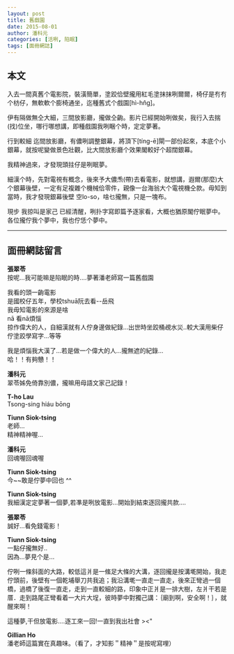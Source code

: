 ```yaml
---
layout: post
title: 舊戲園
date: 2015-08-01
author: 潘科元
categories: [活咧, 陷眠]
tags: [面冊網誌]
---
```

## 本文

入去一間真舊个電影院，裝潢簡單，塗跤佮壁攏用紅毛塗抹抹咧爾爾，椅仔是𠕇𠕇个枋仔，無軟軟个膨椅通坐，迄種舊式个戲園[hì-hn̂g]。

伊有隔做無仝大細，三間放影廳，攏做仝齣。影片已經開始咧做矣，我行入去揣(找)位坐，哪行哪想講，即種戲園我咧睏个時，定定夢著。

行到較細 迄間放影廳，有儂咧調整銀幕，將頂下[tíng-ē]閘一部份起來，本底个小銀幕，就按呢變做景色壯觀，比大間放影廳个效果閣較好个超闊銀幕。

我精神過來，才發現頭拄仔是咧眠夢。

細漢个時，先對電視有概念，後來予大儂𤆬(帶)去看電影，就想講，遐爾(那麼)大个銀幕後壁，一定有足複雜个機械佮零件，親像一台海翁大个電視機仝款。毋知到當時，我才發現銀幕後壁 空lo-so，啥乜攏無，只是一塊布。

現步 我掠叫是家己 已經清醒，咧扑字寫即篇予逐家看，大概也猶原閣佇眠夢中。各位攏佇我个夢中，我也佇恁个夢中。

---

## 面冊網誌留言

**張翠苓**  
按呢...我可能嘛是陷眠的時....夢著潘老師寫一篇舊戲園  

我看的頭一齣電影  
是國校仔五年，學校tshuā阮去看\--岳飛  
我毋知電影的來源是啥  
nā 看nā煩惱  
掠作偉大的人，自細漢就有人佇身邊做紀錄...出世時坐跤桶覕水災..較大漢用柴仔佇塗跤學寫字...等等

我是煩惱我大漢了...若是做一个偉大的人...攏無遮的紀錄...  
哈！！有夠戇！！

**潘科元**  
翠苓姊免倚靠別儂，攏嘛用母語文家己記錄！

**T-ho Lau**  
Tsong-sing hiáu bōng

**Tiunn Siok-tsing**  
老師...  
精神精神喔...

**潘科元**  
回魂喔回魂喔

**Tiunn Siok-tsing**  
今\~\~敢是佇夢中回也 ^^

**Tiunn Siok-tsing**  
我細漢定定夢著一個夢,若凖是咧放電影...開始到結束逐回攏共款....

**張翠苓**  
誠好...看免錢電影！

**Tiunn Siok-tsing**  
一點仔攏無好..  
因為...夢見个是...

佇咧一條斜面的大路，較低這爿是一絛足大條的大溝，逐回攏是按溝墘開始，我走佇頭前，後壁有一個乾埔舉刀共我追；我沿溝墘一直走一直走，後來正彎過一個橋，過橋了後復一直走，走到一直較細的路，印象中正爿是一排大樹，左爿干若是厝．走到路尾正彎看着一大片大埕，彼時夢中對獨己講：｛廟到啊，安全啊！｝，就醒來啊！

這種夢,干但放電影....逐工來一回!一直到我出社會 ><"

**Gillian Ho**  
潘老師這篇實在真趣味。（看了，才知影＂精神＂是按呢寫哩）
